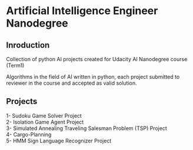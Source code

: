 # Artificial Intelligence Engineer Nanodegree
## Inroduction
Collection of python AI projects created for Udacity AI Nanodegree course (Term1)

Algorithms in the field of AI written in python, each project submitted to reviewer in the course and accepted as valid solution.

## Projects
1- Sudoku Game Solver Project<br/>
2- Isolation Game Agent Project<br/>
3- Simulated Annealing Traveling Salesman Problem (TSP) Project<br/>
4- Cargo-Planning<br/>
5- HMM Sign Language Recognizer Project<br/>
